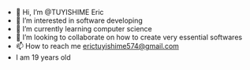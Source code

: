 - 👋 Hi, I’m @TUYISHIME Eric
- 👀 I’m interested in software developing 
- 🌱 I’m currently learning computer science
- 💞️ I’m looking to collaborate on how to create very essential softwares
- 📫 How to reach me erictuyishime574@gmail.com
- I am 19 years old

<!---
TUYISHIMEEriccyber/TUYISHIMEEriccyber is a ✨ special ✨ repository because its `README.md` (this file) appears on your GitHub profile.
You can click the Preview link to take a look at your changes.
--->
